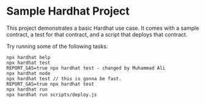 # Sample Hardhat Project

This project demonstrates a basic Hardhat use case. It comes with a sample contract, a test for that contract, and a script that deploys that contract.

Try running some of the following tasks:

```shell
npx hardhat help
npx hardhat test
REPORT_GAS=true npx hardhat test - changed by Muhammad Ali
npx hardhat node
npx hardhat test // this is gonna be fast.
REPORT_GAS=true npx hardhat test
npx hardhat run
npx hardhat run scripts/deploy.js
